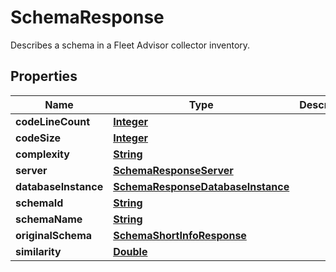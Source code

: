 

# SchemaResponse

Describes a schema in a Fleet Advisor collector inventory.

## Properties

| Name | Type | Description | Notes |
|------------ | ------------- | ------------- | -------------|
|**codeLineCount** | [**Integer**](Integer.md) |  |  [optional] |
|**codeSize** | [**Integer**](Integer.md) |  |  [optional] |
|**complexity** | [**String**](String.md) |  |  [optional] |
|**server** | [**SchemaResponseServer**](SchemaResponseServer.md) |  |  [optional] |
|**databaseInstance** | [**SchemaResponseDatabaseInstance**](SchemaResponseDatabaseInstance.md) |  |  [optional] |
|**schemaId** | [**String**](String.md) |  |  [optional] |
|**schemaName** | [**String**](String.md) |  |  [optional] |
|**originalSchema** | [**SchemaShortInfoResponse**](SchemaShortInfoResponse.md) |  |  [optional] |
|**similarity** | [**Double**](Double.md) |  |  [optional] |



